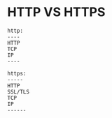 # HTTP VS HTTPS
```
http:
----
HTTP
TCP
IP
----

https:
-----
HTTP
SSL/TLS
TCP
IP
------
```










